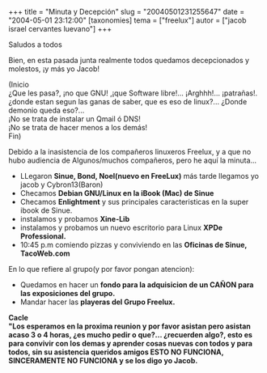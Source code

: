 +++
title = "Minuta y Decepción"
slug = "20040501231255647"
date = "2004-05-01 23:12:00"
[taxonomies]
tema = ["freelux"]
autor = ["jacob israel cervantes luevano"]
+++

Saludos a todos  

Bien, en esta pasada junta realmente todos quedamos decepcionados y
molestos, ¡y más yo Jacob!

<!-- more -->
  

(Inicio  
¿Que les pasa?, ¡no que GNU! ,¡que Software libre!... ¡Arghhh!...
¡patrañas!.  
¿donde estan segun las ganas de saber, que es eso de linux?... ¿Donde
demonio queda eso?...  
¡No se trata de instalar un Qmail ó DNS!  
¡No se trata de hacer menos a los demás!  
Fin)

Debido a la inasistencia de los compañeros linuxeros Freelux, y a que no
hubo audiencia de Algunos/muchos compañeros, pero he aquí la minuta...  

-   LLegaron **Sinue, Bond, Noel(nuevo en FreeLux)** más tarde llegamos
    yo jacob y Cybron13(Baron)
-   Checamos **Debian GNU/Linux en la iBook (Mac) de Sinue**
-   Checamos **Enlightment** y sus principales caracteristicas en la
    super ibook de Sinue.
-   instalamos y probamos **Xine-Lib**
-   instalamos y probamos un nuevo escritorio para Linux **XPDe
    Professional.**
-   10:45 p.m comiendo pizzas y conviviendo en las **Oficinas de Sinue,
    TacoWeb.com**

  
En lo que refiere al grupo(y por favor pongan atencion):  

-   Quedamos en hacer un **fondo para la adquisicion de un CAÑON para
    las exposiciones del grupo.**
-   Mandar hacer las **playeras del Grupo Freelux.**

**Cacle**  
**"Los esperamos en la proxima reunion y por favor asistan pero asistan
acaso 3 o 4 horas, ¿es mucho pedir o que?... ¿recuerden algo?, esto es
para convivir con los demas y aprender cosas nuevas con todos y para
todos, sin su asistencia queridos amigos ESTO NO FUNCIONA, SINCERAMENTE
NO FUNCIONA y se los digo yo Jacob.**

